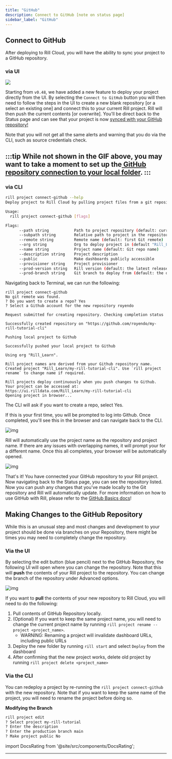 ```yaml
---
title: "GitHub"
description: Connect to GitHub [note on status page]
sidebar_label: "GitHub"
---
```



## Connect to GitHub
After deploying to Rill Cloud, you will have the ability to sync your project to a GitHub repository. 

### via UI

<img src = '/img/tutorials/203/github-ui.gif' class='rounded-gif' />
<br />

Starting from `v0.48`, we have added a new feature to deploy your project directly from the UI. By selecting the `Connect to GitHub` button you will then need to follow the steps in the UI to create a new blank repository [or a select an existing one] and connect this to your current Rill project. Rill will then push the current contents [or overwrite]. You'll be direct back to the Status page and can see that your project is now <a href ='https://docs.rilldata.com/deploy/existing-project/' target="BLANK" >synced with your GitHub repository! </a>

Note that you will not get all the same alerts and warning that you do via the CLI, such as source credentials check.

:::tip
While not shown in the GIF above, you may want to take a moment to set up the[ GitHub repository connection to your local folder](https://docs.rilldata.com/deploy/existing-project/github-101).
:::
---
### via CLI

```bash
rill project connect-github --help
Deploy project to Rill Cloud by pulling project files from a git repository

Usage:
  rill project connect-github [flags]

Flags:
      --path string           Path to project repository (default: current directory) (default ".")
      --subpath string        Relative path to project in the repository (for monorepos)
      --remote string         Remote name (default: first Git remote)
      --org string            Org to deploy project in (default "Rill_Learn")
      --name string           Project name (default: Git repo name)
      --description string    Project description
      --public                Make dashboards publicly accessible
      --provisioner string    Project provisioner
      --prod-version string   Rill version (default: the latest release version) (default "latest")
      --prod-branch string    Git branch to deploy from (default: the default Git branch)
```

Navigating back to Terminal, we can run the following:
```
rill project connect-github
No git remote was found.
? Do you want to create a repo? Yes
? Select a Github account for the new repository royendo

Request submitted for creating repository. Checking completion status

Successfully created repository on "https://github.com/royendo/my-rill-tutorial-cli"

Pushing local project to Github

Successfully pushed your local project to Github

Using org "Rill_Learn".

Rill project names are derived from your Github repository name.
Created project "Rill_Learn/my-rill-tutorial-cli". Use `rill project rename` to change name if required.

Rill projects deploy continuously when you push changes to Github.
Your project can be accessed at: https://ui.rilldata.com/Rill_Learn/my-rill-tutorial-cli
Opening project in browser...
```

The CLI will ask if you want to create a repo, select Yes. 

If this is your first time, you will be prompted to log into Github. Once completed, you'll see this in the browser and can navigate back to the CLI.

![img](/img/tutorials/203/git_okay.png)

Rill will automatically use the project name as the repository and project name. If there are any issues with overlapping names, it will prompt your for a different name. Once this all completes, your browser will be automatically opened.


![img](/img/deploy/existing-project/cli-upload.png)

That's it! You have connected your GitHub repository to your Rill project. Now navigating back to the Status page, you can see the repository listed. Now you can push any changes that you've made locally to the Git repository and Rill will automatically update. For more information on how to use GitHub with Rill, please refer to the <a href= 'http://localhost:4004/deploy/existing-project/github-101#pushing-changes' target ="blank" > GitHub Basics docs</a>!


## Making Changes to the GitHub Repository
While this is an unusual step and most changes and development to your project should be done via branches on your Repository, there might be times you may need to completely change the repository.

### Via the UI

By selecting the edit button (blue pencil) next to the GitHub Repository, the following UI will open where you can change the repository. Note that this will **push** the contents of your Rill project to the repository. You can change the branch of the repository under Advanced options.

![img](/img/tutorials/admin/edit-github.png)

If you want to **pull** the contents of your new repository to Rill Cloud, you will need to do the following:

1. Pull contents of GitHub Repository locally.
2. (Optional) If you want to keep the same project name, you will need to change the current project name by running `rill project rename --project <project_name>`.
    - WARNING: Renaming a project will invalidate dashboard URLs, including public URLs
3. Deploy the new folder by running `rill start` and select `Deploy` from the dashboard
4. After confirming that the new project works, delete old project by running `rill project delete <project_name>`


### Via the CLI

You can redeploy a project by re-running the `rill project connect-github` with the new repository. Note that if you want to keep the same name of the project, you will need to rename the project before doing so.

**Modifying the Branch**
```bash
rill project edit  
? Select project my-rill-tutorial
? Enter the description 
? Enter the production branch main
? Make project public No
```

import DocsRating from '@site/src/components/DocsRating';

---
<DocsRating />